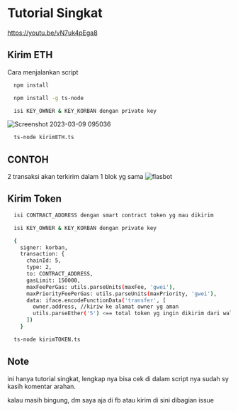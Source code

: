 # Tutorial Singkat

https://youtu.be/vN7uk4pEga8

## Kirim ETH

Cara menjalankan script

```bash
  npm install
```

```bash
  npm install -g ts-node
```

```bash
  isi KEY_OWNER & KEY_KORBAN dengan private key
```

![Screenshot 2023-03-09 095036](https://user-images.githubusercontent.com/42107311/223985249-015e5ef1-4839-407c-be3a-d9363d947ebb.png)

```bash
  ts-node kirimETH.ts
```

## CONTOH

2 transaksi akan terkirim dalam 1 blok yg sama
![flasbot](https://user-images.githubusercontent.com/42107311/222519557-2d3587cb-6d1c-453a-ada6-d71c23eb9a9b.png)

## Kirim Token

```bash
  isi CONTRACT_ADDRESS dengan smart contract token yg mau dikirim
```

```bash
  isi KEY_OWNER & KEY_KORBAN dengan private key
```

```bash
  {
    signer: korban,
    transaction: {
      chainId: 5,
      type: 2,
      to: CONTRACT_ADDRESS,
      gasLimit: 150000,
      maxFeePerGas: utils.parseUnits(maxFee, 'gwei'),
      maxPriorityFeePerGas: utils.parseUnits(maxPriority, 'gwei'),
      data: iface.encodeFunctionData('transfer', [
        owner.address, //kiriw ke alamat owner yg aman
        utils.parseEther('5') <== total token yg ingin dikirim dari wallet korban silahkan ganti sesuai kebutuhan
      ])
    }
```

```bash
  ts-node kirimTOKEN.ts
```

## Note

ini hanya tutorial singkat, lengkap nya bisa cek di dalam script nya sudah sy kasih komentar arahan.

kalau masih bingung, dm saya aja di fb atau kirim di sini dibagian issue
